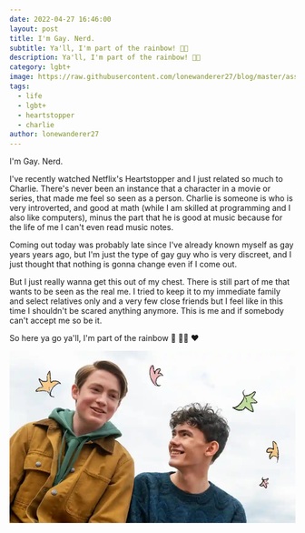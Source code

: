 ```yaml
---
date: 2022-04-27 16:46:00
layout: post
title: I'm Gay. Nerd.
subtitle: Ya'll, I'm part of the rainbow! 🏳️‍🌈
description: Ya'll, I'm part of the rainbow! 🏳️‍🌈
category: lgbt+
image: https://raw.githubusercontent.com/lonewanderer27/blog/master/assets/img/2022-04-27-im-gay-nerd/279405975_1585282945190412_906502809197478862_n.jpg
tags:
  - life
  - lgbt+
  - heartstopper
  - charlie
author: lonewanderer27
---
```


I'm Gay. Nerd.

I've recently watched Netflix's Heartstopper and I just related so much to Charlie. There's never been an instance that a character in a movie or series, that made me feel so seen as a person.
Charlie is someone is who is very introverted, and good at math (while I am skilled at programming and I also like computers), minus the part that he is good at music because for the life of me I can't even read music notes.

Coming out today was probably late since I've already known myself as gay years years ago, but I'm just the type of gay guy who is very discreet, and I just thought that nothing is gonna change even if I come out.

But I just really wanna get this out of my chest. There is still part of me that wants to be seen as the real me. I tried to keep it to my immediate family and select relatives only and a very few close friends but I feel like in this time I shouldn't be scared anything anymore. This is me and if somebody can't accept me so be it.

So here ya go ya'll, I'm part of the rainbow 🙂 🏳️‍🌈 ❤️

![](../assets/img/2022-04-27-im-gay-nerd/279397337_1585283891856984_6085453319711835818_n.jpg)